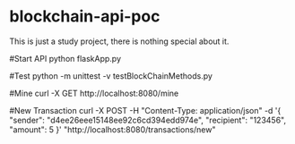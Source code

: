 # blockchain-api-poc
This is just a study project, there is nothing special about it.

#Start API 
python flaskApp.py

#Test 
python -m unittest -v testBlockChainMethods.py

#Mine
curl -X GET http://localhost:8080/mine

#New Transaction
curl -X POST -H "Content-Type: application/json" -d '{
	"sender": "d4ee26eee15148ee92c6cd394edd974e",
	"recipient": "123456",
	"amount": 5
}' "http://localhost:8080/transactions/new"

# 

